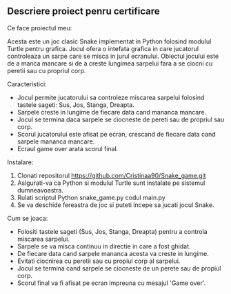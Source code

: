 ## Descriere proiect penru certificare

Ce face proiectul meu:

Acesta este un joc clasic Snake implementat in Python folosind modulul Turtle pentru grafica. Jocul ofera o intefata grafica in care jucatorul controleaza un sarpe care se misca in jurul ecranului.
Obiectul jocului este de a manca mancare si de a creste lungimea sarpelui fara a se ciocni cu peretii sau cu propriul corp.

Caracteristici:
- Jocul permite jucatorului sa controleze miscarea sarpelui folosind tastele sageti: Sus, Jos, Stanga, Dreapta.
- Sarpele creste in lungime de fiecare data cand mananca mancare.
- Jocul se termina daca sarpele se ciocneste de pereti sau de propriul sau corp.
- Scorul jucatorului este afisat pe ecran, crescand de fiecare data cand sarpele mananca mancare.
- Ecraul game over arata scorul final.

Instalare:
1. Clonati repositorul  https://github.com/Cristinaa90/Snake_game.git
2. Asigurati-va ca Python si modulul Turtle sunt instalate pe sistemul dumneavoastra.
3. Rulati scriptul Python snake_game.py codul main.py
4. Se va deschide fereastra de joc si puteti incepe sa jucati jocul Snake.

Cum se joaca:
- Folositi tastele sageti (Sus, Jos, Stanga, Dreapta) pentru a controla miscarea sarpelui.
- Sarpele se va misca continuu in directie in care a fost ghidat.
- De fiecare data cand sarpele mananca acesta va creste in lungime.
- Evitati ciocnirea cu peretii sau cu propiul corp al sarpelui.
- Jocul se termina cand sarpele se ciocneste de un perete sau de propiul corp.
- Scorul final va fi afisat pe ecran impreuna cu mesajul 'Game over'.